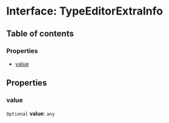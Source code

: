 # Interface: TypeEditorExtraInfo

## Table of contents

### Properties

* [value](/auto-docs/type-editor/interfaces/TypeEditorExtraInfo.md#value)

## Properties

### value

`Optional` **value**: `any`
